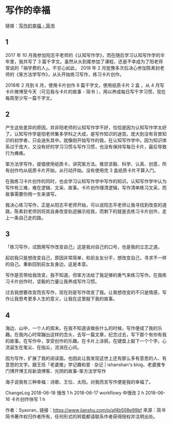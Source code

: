 # 写作的幸福

链接：[写作的幸福 - 简书](https://www.jianshu.com/p/af4b508e99bf)


## 1

2017 年 10 月我参加阳志平老师的《认知写作学》，而在随后学习认知写作学的半年里，我共写了 3 篇千字文。虽然从头到尾参加了课程，还是不幸成为了阳老师常说的「捐学费的人」。不甘心如此， 2018 年 2 月犹豫多次后决心参加陈素封老师的《笨方法学写作》，从头开始练习写作，练习卡片创作。

2018年 2 月到 6 月，使用卡片创作 8 篇千字文，使用纸质卡片 2 盒 ，从 4 月写卡片微博至今天（可见我与卡片的故事 - 简书 ），用以养成每日写千字习惯，现在每周至少写一篇千字文。

## 2

产生这些差异的原因，并非阳老师的认知写作学不好，恰恰是因为认知写作学太好了。认知写作学是阳老师集多学科之大成，是写作知识的迷宫。庞大到没有背景知识的初学者，只会迷失其中。就像刚开始写作的我，在认知写作学中。因为知识体系过于庞大，又没有好的学习习惯与写作习惯，也没有保持写每日卡片，最后导致行为瘫痪。

笨方法学写作，提倡使用纸质卡，讲究笨方法。推崇坚毅、科学、认真、创意，所有创作均从纸质卡片开始，从行动开始。没有使用完 3 盒纸质卡片不算入门。

在我练习卡片创作的同时，也会学习认知写作学中写作的知识。认知写作学中认为写作有三难，难在逻辑、文采、故事。卡片创作理清逻辑，写作清单练习文采，而故事需要你用一生来谱写。

我决心练习写作，正是从阳志平老师开始，可以说阳志平老师让我寻找到改变的道路，陈素封老师则将其自身改变轨迹展示给我，而剩下的就是去练习卡片创作，走上一条自己走的路。

## 3

「练习写作，试图用写作改变自己」这是我对自己的口号，也是我的立志之道。

起初我只是想改变自己，原因非常简单，和前女友分手，想改变自己，寻求不一样的自己。重新回到前女友身边，这是本意。

写作是否带给我改变，我不知道。但笨方法给了我足够的勇气来练习写作。在我练习卡片创作时，坚毅的力量让我养成写作习惯。

过去我想要改变而去写作，现在则是写作改变了我。让我想改变的不只是情感，写作让我思考更多人生的意义，让我在这里敲下我的故事。

## 4

海边、山中，一个人的周末。在我不知道该做些什么的时候，写作便成了我的乐趣。在我内心时常蹦出这样的念头，去写一篇文章，纪念过去，写下那个有你有我的故事。在写作中，享受创作的乐趣。在卡片上涂鸦，在键盘上敲下一个个字。心流诞生在笔尖、在指尖，流淌在心间。

因为写作，扩展了我的阅读面。也因此让我发现这世上还有那么多有意思的人、有意思的文字。跟王烁「老婆推」学记趣和爱 · 杂记 | ishanshan's blog、老婆推专门博开博王烁新浪博客、光阴的故事-笨方法学写作

海子说我有三种幸福：诗歌、王位、太阳。对我而言写作便是我的幸福了。

ChangeLog
2018-06-18 慢改 1 h
2018-06-17 workflowy 中慢改 2 h
2018-06-16 卡片创作快写 1 h

作者：Syaoran_
链接：https://www.jianshu.com/p/af4b508e99bf
來源：简书
简书著作权归作者所有，任何形式的转载都请联系作者获得授权并注明出处。




